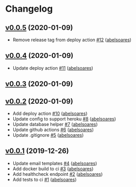 # Changelog

## [v0.0.5](https://github.com/abelsoares/core-api/releases/tag/v0.0.5) (2020-01-09)
- Remove release tag from deploy action [\#12](https://github.com/abelsoares/core-api/pull/12) ([abelsoares](https://github.com/abelsoares))

## [v0.0.4](https://github.com/abelsoares/core-api/releases/tag/v0.0.4) (2020-01-09)
- Update deploy action [\#11](https://github.com/abelsoares/core-api/pull/11) ([abelsoares](https://github.com/abelsoares))

## [v0.0.3](https://github.com/abelsoares/core-api/releases/tag/v0.0.3) (2020-01-09)

## [v0.0.2](https://github.com/abelsoares/core-api/releases/tag/v0.0.2) (2020-01-09)
- Add deploy action [\#10](https://github.com/abelsoares/core-api/pull/10) ([abelsoares](https://github.com/abelsoares))
- Update config to support heroku [\#8](https://github.com/abelsoares/core-api/pull/8) ([abelsoares](https://github.com/abelsoares))
- Update database helper [\#7](https://github.com/abelsoares/core-api/pull/7) ([abelsoares](https://github.com/abelsoares))
- Update github actions [\#6](https://github.com/abelsoares/core-api/pull/6) ([abelsoares](https://github.com/abelsoares))
- Update .gitignore [\#5](https://github.com/abelsoares/core-api/pull/5) ([abelsoares](https://github.com/abelsoares))

## [v0.0.1](https://github.com/abelsoares/core-api/releases/tag/v0.0.1) (2019-12-26)
- Update email templates [\#4](https://github.com/abelsoares/core-api/pull/4) ([abelsoares](https://github.com/abelsoares))
- Add docker build to ci [\#3](https://github.com/abelsoares/core-api/pull/3) ([abelsoares](https://github.com/abelsoares))
- Add healthcheck endpoint [\#2](https://github.com/abelsoares/core-api/pull/2) ([abelsoares](https://github.com/abelsoares))
- Add tests to ci [\#1](https://github.com/abelsoares/core-api/pull/1) ([abelsoares](https://github.com/abelsoares))
